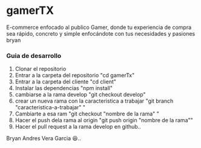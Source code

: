 # gamerTX

E-commerce enfocado al publico Gamer, donde tu experiencia de compra sea rápido, concreto y simple enfocándote con tus necesidades y pasiones bryan

### Guia de desarrollo

1. Clonar el repositorio
2. Entrar a la carpeta del repositorio "cd gamerTx"
3. Entrar a la carpeta del cliente "cd client"
4. Instalar las dependencias "npm install"
5. cambiarse a la rama develop "git checkout develop"
6. crear un nueva rama con la caracteristica a trabajar "git branch "caracteristica-a-trabajar" "
7. Cambiarte a esa ram "git checkout "nombre de la rama" "
8. Hacer el push dela rama al origin "git push origin "nombre de la rama""
9. Hacer el pull request a la rama develop en github.. 

Bryan Andres Vera Garcia 😆..
